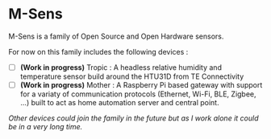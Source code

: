 # M-Sens
M-Sens is a family of Open Source and Open Hardware sensors.

For now on this family includes the following devices : 
- [ ] **(Work in progress)** Tropic : A headless relative humidity and temperature sensor build around the HTU31D from TE Connectivity 
- [ ] **(Work in progress)** Mother : A Raspberry Pi based gateway with support for a variaty of communication protocols (Ethernet, Wi-Fi, BLE, Zigbee, ...) built to act as home automation server and central point.

*Other devices could join the family in the future but as I work alone it could be in a very long time.* 

